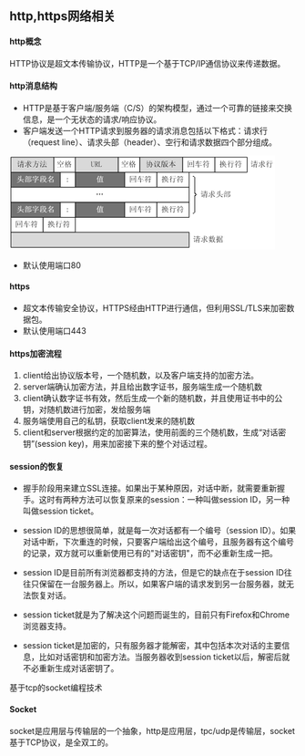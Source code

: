 ## http,https网络相关

#### http概念
HTTP协议是超文本传输协议，HTTP是一个基于TCP/IP通信协议来传递数据。

#### http消息结构
* HTTP是基于客户端/服务端（C/S）的架构模型，通过一个可靠的链接来交换信息，是一个无状态的请求/响应协议。
* 客户端发送一个HTTP请求到服务器的请求消息包括以下格式：请求行（request line）、请求头部（header）、空行和请求数据四个部分组成。

![avatar](../img/http0.png)

* 默认使用端口80


#### https
* 超文本传输安全协议，HTTPS经由HTTP进行通信，但利用SSL/TLS来加密数据包。
* 默认使用端口443

#### https加密流程
1. client给出协议版本号，一个随机数，以及客户端支持的加密方法。
2. server端确认加密方法，并且给出数字证书，服务端生成一个随机数
3. client确认数字证书有效，然后生成一个新的随机数，并且使用证书中的公钥，对随机数进行加密，发给服务端
4. 服务端使用自己的私钥，获取client发来的随机数
5. client和server根据约定的加密算法，使用前面的三个随机数，生成“对话密钥”(session key)，用来加密接下来的整个对话过程。

#### session的恢复
* 握手阶段用来建立SSL连接。如果出于某种原因，对话中断，就需要重新握手。这时有两种方法可以恢复原来的session：一种叫做session ID，另一种叫做session ticket。

* session ID的思想很简单，就是每一次对话都有一个编号（session ID）。如果对话中断，下次重连的时候，只要客户端给出这个编号，且服务器有这个编号的记录，双方就可以重新使用已有的"对话密钥"，而不必重新生成一把。

* session ID是目前所有浏览器都支持的方法，但是它的缺点在于session ID往往只保留在一台服务器上。所以，如果客户端的请求发到另一台服务器，就无法恢复对话。
* session ticket就是为了解决这个问题而诞生的，目前只有Firefox和Chrome浏览器支持。
* session ticket是加密的，只有服务器才能解密，其中包括本次对话的主要信息，比如对话密钥和加密方法。当服务器收到session ticket以后，解密后就不必重新生成对话密钥了。

基于tcp的socket编程技术



#### Socket
socket是应用层与传输层的一个抽象，http是应用层，tpc/udp是传输层，socket基于TCP协议，是全双工的。
